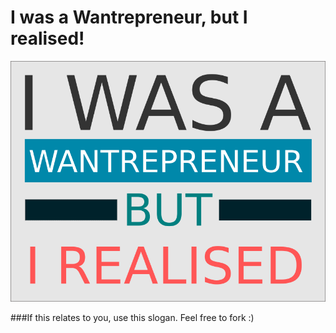 # I was a Wantrepreneur, but I realised!

![wantrepenuer-realised](wantrepenuer-square.png)

###If this relates to you, use this slogan. Feel free to fork :)
